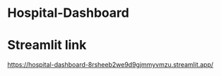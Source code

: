 # Hospital-Dashboard
# Streamlit link
https://hospital-dashboard-8rsheeb2we9d9gjmmyvmzu.streamlit.app/
